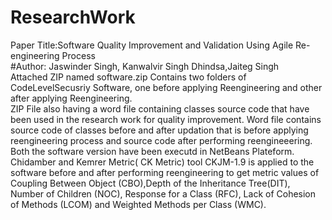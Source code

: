 # ResearchWork
Paper Title:Software Quality Improvement and Validation Using Agile Re-engineering Process </br>
#Author: Jaswinder Singh, Kanwalvir Singh Dhindsa,Jaiteg Singh</br>
Attached ZIP named software.zip Contains two folders of CodeLevelSecusriy Software, one before applying Reengineering and other after applying Reengineering.</br>
ZIP File also having a word file containing classes source code that have been used in the research work for quality improvement. Word file contains source code of classes before and after updation that is before applying reengineering process and source code after performing reengineeering.</br>
Both the software version have been executd in NetBeans Plateform.</br>
Chidamber and Kemrer Metric( CK Metric) tool CKJM-1.9 is applied to the software before and after performing reengineering to get metric values of Coupling Between Object (CBO),Depth of the Inheritance Tree(DIT), Number of Children (NOC), Response for a Class (RFC), Lack of Cohesion of Methods (LCOM) and Weighted Methods per Class (WMC). 
 
